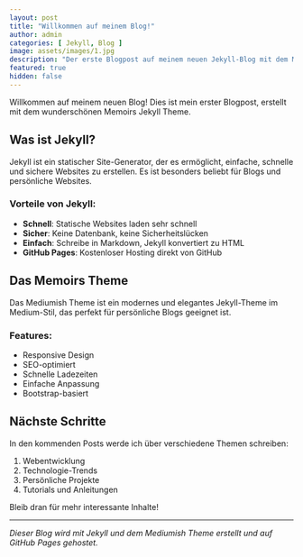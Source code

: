 ```yaml
---
layout: post
title: "Willkommen auf meinem Blog!"
author: admin
categories: [ Jekyll, Blog ]
image: assets/images/1.jpg
description: "Der erste Blogpost auf meinem neuen Jekyll-Blog mit dem Mediumish Theme."
featured: true
hidden: false
---
```


Willkommen auf meinem neuen Blog! Dies ist mein erster Blogpost, erstellt mit dem wunderschönen Memoirs Jekyll Theme.

## Was ist Jekyll?

Jekyll ist ein statischer Site-Generator, der es ermöglicht, einfache, schnelle und sichere Websites zu erstellen. Es ist besonders beliebt für Blogs und persönliche Websites.

### Vorteile von Jekyll:

- **Schnell**: Statische Websites laden sehr schnell
- **Sicher**: Keine Datenbank, keine Sicherheitslücken
- **Einfach**: Schreibe in Markdown, Jekyll konvertiert zu HTML
- **GitHub Pages**: Kostenloser Hosting direkt von GitHub

## Das Memoirs Theme

Das Mediumish Theme ist ein modernes und elegantes Jekyll-Theme im Medium-Stil, das perfekt für persönliche Blogs geeignet ist.

### Features:

- Responsive Design
- SEO-optimiert
- Schnelle Ladezeiten
- Einfache Anpassung
- Bootstrap-basiert

## Nächste Schritte

In den kommenden Posts werde ich über verschiedene Themen schreiben:

1. Webentwicklung
2. Technologie-Trends
3. Persönliche Projekte
4. Tutorials und Anleitungen

Bleib dran für mehr interessante Inhalte!

---

*Dieser Blog wird mit Jekyll und dem Mediumish Theme erstellt und auf GitHub Pages gehostet.*
